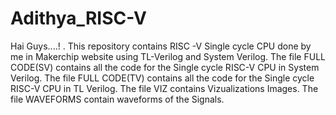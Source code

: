 # Adithya_RISC-V
Hai Guys....! . This repository contains RISC -V Single cycle CPU done by me in Makerchip website using TL-Verilog and System Verilog.
The file FULL CODE(SV) contains all the code for the Single cycle RISC-V CPU  in System Verilog.
The file FULL CODE(TV) contains all the code for the Single cycle RISC-V CPU  in TL Verilog.
The file VIZ contains Vizualizations Images.
The file WAVEFORMS contain waveforms of the Signals.
